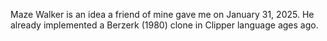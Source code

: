 Maze Walker is an idea a friend of mine gave me on January 31, 2025.
He already implemented a Berzerk (1980) clone in Clipper language ages ago.